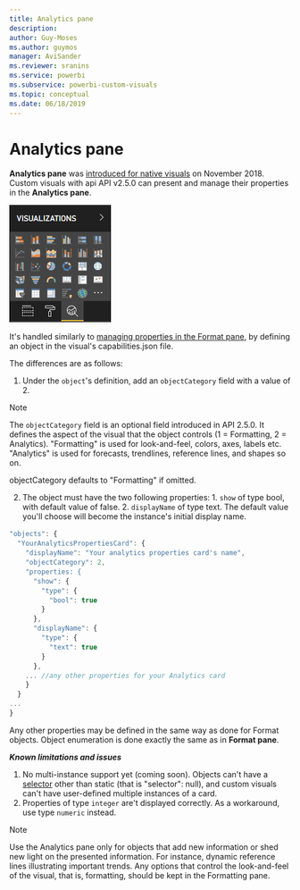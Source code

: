 ```yaml
---
title: Analytics pane
description:
author: Guy-Moses
ms.author: guymos
manager: AviSander
ms.reviewer: sranins
ms.service: powerbi
ms.subservice: powerbi-custom-visuals
ms.topic: conceptual
ms.date: 06/18/2019
---
```


# Analytics pane

**Analytics pane** was [introduced for native visuals](https://docs.microsoft.com/power-bi/desktop-analytics-pane) on November 2018. 
Custom visuals with api API v2.5.0 can present and manage their properties in the **Analytics pane**.

![Analytics Pane](./media/visualization_pane_analytics_tab.png)

It's handled similarly to [managing properties in the Format pane](https://docs.microsoft.com/power-bi/developer/custom-visual-develop-tutorial-format-options), 
by defining an object in the visual's capabilities.json file. 

The differences are as follows:
  1.	Under the `object`'s definition, add an `objectCategory` field with a value of 2.

> [!NOTE]
> The `objectCategory` field is an optional field introduced in API 2.5.0. It defines the aspect of the visual that the object controls (1 = Formatting, 2 = Analytics). "Formatting" is used for look-and-feel, colors, axes, labels etc. "Analytics" is used for forecasts, trendlines, reference lines, and shapes so on.

objectCategory defaults to "Formatting" if omitted.
 
  2.	The object must have the two following properties:
    1.	`show` of type bool, with default value of false.
    2.	`displayName` of type text. The default value you'll choose will become the instance's initial display name.

```typescript
"objects": {
  "YourAnalyticsPropertiesCard": {
    "displayName": "Your analytics properties card's name",
    "objectCategory": 2,
    "properties: {
      "show": {
        "type": {
          "bool": true
        }
      },
      "displayName": {
        "type": {
          "text": true
        }
      },
    ... //any other properties for your Analytics card
    }
  }
...
}
```
Any other properties may be defined in the same way as done for Format objects. Object enumeration is done exactly the same as in **Format pane**. 

***Known limitations and issues***
  1.	No multi-instance support yet (coming soon). Objects can't have a [selector](https://microsoft.github.io/PowerBI-visuals/docs/concepts/objects-and-properties/#selector) other than static (that is "selector": null), and custom visuals can't have user-defined multiple instances of a card.
  2.	Properties of type `integer` are't displayed correctly. As a workaround, use type `numeric` instead.

> [!NOTE]
> Use the Analytics pane only for objects that add new information or shed new light on the presented information. For instance, dynamic reference lines illustrating important trends.
> Any options that control the look-and-feel of the visual, that is, formatting, should be kept in the Formatting pane.

